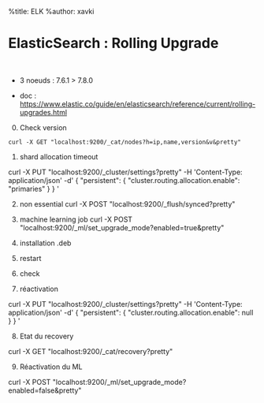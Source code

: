 %title: ELK
%author: xavki


# ElasticSearch : Rolling Upgrade


<br>


* 3 noeuds : 7.6.1 > 7.8.0

* doc : https://www.elastic.co/guide/en/elasticsearch/reference/current/rolling-upgrades.html

0. Check version

```
curl -X GET "localhost:9200/_cat/nodes?h=ip,name,version&v&pretty"
```

1. shard allocation timeout

curl -X PUT "localhost:9200/_cluster/settings?pretty" -H 'Content-Type: application/json' -d'
{
  "persistent": {
    "cluster.routing.allocation.enable": "primaries"
  }
}
'

2. non essential
curl -X POST "localhost:9200/_flush/synced?pretty"


3. machine learning job
curl -X POST "localhost:9200/_ml/set_upgrade_mode?enabled=true&pretty"

4. installation .deb

5. restart

6. check

7. réactivation

curl -X PUT "localhost:9200/_cluster/settings?pretty" -H 'Content-Type: application/json' -d'
{
  "persistent": {
    "cluster.routing.allocation.enable": null
  }
}
'

8. Etat du recovery

curl -X GET "localhost:9200/_cat/recovery?pretty"

9. Réactivation du ML

curl -X POST "localhost:9200/_ml/set_upgrade_mode?enabled=false&pretty"


